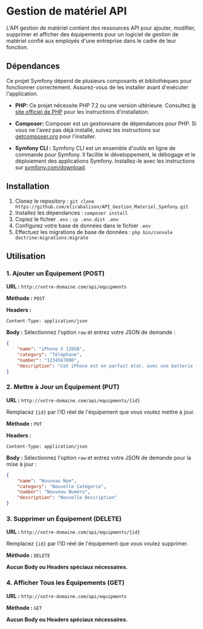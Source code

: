 # Gestion de matériel API 

L'API gestion de matériel contient des ressources API pour ajouter, modifier, supprimer et afficher des équipements pour un logiciel de gestion de matériel confié aux employés d'une entreprise dans le cadre de leur fonction.

## Dépendances

Ce projet Symfony dépend de plusieurs composants et bibliothèques pour fonctionner correctement. Assurez-vous de les installer avant d'exécuter l'application.

- **PHP:** Ce projet nécessite PHP 7.2 ou une version ultérieure. Consultez [le site officiel de PHP](https://www.php.net/) pour les instructions d'installation.

- **Composer:** Composer est un gestionnaire de dépendances pour PHP. Si vous ne l'avez pas déjà installé, suivez les instructions sur [getcomposer.org](https://getcomposer.org/) pour l'installer.

- **Symfony CLI :** Symfony CLI est un ensemble d'outils en ligne de commande pour Symfony. Il facilite le développement, le débogage et le déploiement des applications Symfony. Installez-le avec les instructions sur [symfony.com/download](https://symfony.com/download).

## Installation 

1. Clonez le repository : `git clone https://github.com/elirabalison/API_Gestion_Materiel_Symfony.git`
2. Installez les dépendances : `composer install`
3. Copiez le fichier `.env` : `cp .env.dist .env`
4. Configurez votre base de données dans le fichier `.env`
5. Effectuez les migrations de base de données : `php bin/console doctrine:migrations:migrate`


## Utilisation

### 1. Ajouter un Équipement (POST)

**URL :** `http://votre-domaine.com/api/equipments`

**Méthode :** `POST`

**Headers :** 
```
Content-Type: application/json
```

**Body :** Sélectionnez l'option `raw` et entrez votre JSON de demande :
```json
{
    "name": "iPhone X 128GB",
    "category": "Téléphone",
    "number": "1234567890",
    "description": "Cet iPhone est en parfait état, avec une batterie fiable."
}
```

### 2. Mettre à Jour un Équipement (PUT)

**URL :** `http://votre-domaine.com/api/equipments/{id}`

Remplacez `{id}` par l'ID réel de l'équipement que vous voulez mettre à jour.

**Méthode :** `PUT`

**Headers :**
```
Content-Type: application/json
```

**Body :** Sélectionnez l'option `raw` et entrez votre JSON de demande pour la mise à jour :
```json
{
    "name": "Nouveau Nom",
    "category": "Nouvelle Catégorie",
    "number": "Nouveau Numéro",
    "description": "Nouvelle Description"
}
```

### 3. Supprimer un Équipement (DELETE)

**URL :** `http://votre-domaine.com/api/equipments/{id}`

Remplacez `{id}` par l'ID réel de l'équipement que vous voulez supprimer.

**Méthode :** `DELETE`

**Aucun Body ou Headers spéciaux nécessaires.**

### 4. Afficher Tous les Équipements (GET)

**URL :** `http://votre-domaine.com/api/equipments`

**Méthode :** `GET`

**Aucun Body ou Headers spéciaux nécessaires.**

